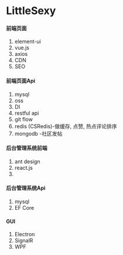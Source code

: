 # LittleSexy

#### 前端页面
1. element-ui
2. vue.js
3. axios
4. CDN
5. SEO

#### 前端页面Api

1. mysql
2. oss
3. DI
4. restful api
5. git flow
6. redis (CSRedis)-做缓存, 点赞, 热点评论排序
7. mongodb -社区发帖

#### 后台管理系统前端
1. ant design
2. react.js
3. 

#### 后台管理系统Api
1. mysql
2. EF Core

#### GUI
1. Electron
2. SignalR
3. WPF